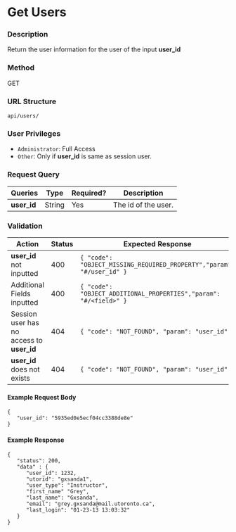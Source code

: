 Get Users
===
### Description
Return the user information for the user of the input **user_id**

### Method
GET

### URL Structure
`api/users/`

### User Privileges
* `Administrator`: Full Access
* `Other`: Only if **user_id** is same as session user.

### Request Query
| Queries        | Type   | Required? | Description           |
|----------------|--------|-----------|-----------------------|
| **user_id**    | String |     Yes   |  The id of the user.  |


### Validation
| Action                                    | Status | Expected Response                                                     |
|-------------------------------------------|--------|-----------------------------------------------------------------------|
| **user_id** not inputted                  | 400    | `{ "code": "OBJECT_MISSING_REQUIRED_PROPERTY","param": "#/user_id" }` |
| Additional Fields inputted                | 400    | `{ "code": "OBJECT_ADDITIONAL_PROPERTIES","param": "#/<field>" }`     |
| Session user has no access to **user_id** | 404    | `{ "code": "NOT_FOUND", "param": "user_id" }`                         |
| **user_id** does not exists               | 404    | `{ "code": "NOT_FOUND", "param": "user_id" }`                         |


#### Example Request Body
```
{
   "user_id": "5935ed0e5ecf04cc3388de8e"
}
```
#### Example Response
```
{
   "status": 200,
   "data" : {
      "user_id": 1232,
      "utorid": "gxsanda1",
      "user_type": "Instructor",
      "first_name" "Grey",
      "last_name": "Gxsanda",
      "email": "grey.gxsanda@mail.utoronto.ca",
      "last_login": "01-23-13 13:03:32"
   }
}
```
